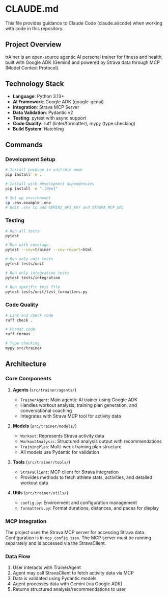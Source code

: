 # CLAUDE.md

This file provides guidance to Claude Code (claude.ai/code) when working with code in this repository.

## Project Overview

trAIner is an open-source agentic AI personal trainer for fitness and health, built with Google ADK (Gemini) and powered by Strava data through MCP (Model Context Protocol).

## Technology Stack

- **Language**: Python 3.13+
- **AI Framework**: Google ADK (google-genai)
- **Integration**: Strava MCP Server
- **Data Validation**: Pydantic v2
- **Testing**: pytest with async support
- **Code Quality**: ruff (linter/formatter), mypy (type checking)
- **Build System**: Hatchling

## Commands

### Development Setup
```bash
# Install package in editable mode
pip install -e .

# Install with development dependencies
pip install -e ".[dev]"

# Set up environment
cp .env.example .env
# Edit .env to add GEMINI_API_KEY and STRAVA_MCP_URL
```

### Testing
```bash
# Run all tests
pytest

# Run with coverage
pytest --cov=trainer --cov-report=html

# Run only unit tests
pytest tests/unit

# Run only integration tests
pytest tests/integration

# Run specific test file
pytest tests/unit/test_formatters.py
```

### Code Quality
```bash
# Lint and check code
ruff check .

# Format code
ruff format .

# Type checking
mypy src/trainer
```

## Architecture

### Core Components

1. **Agents** (`src/trainer/agents/`)
   - `TrainerAgent`: Main agentic AI trainer using Google ADK
   - Handles workout analysis, training plan generation, and conversational coaching
   - Integrates with Strava MCP tool for activity data

2. **Models** (`src/trainer/models/`)
   - `Workout`: Represents Strava activity data
   - `WorkoutAnalysis`: Structured analysis output with recommendations
   - `TrainingPlan`: Multi-week training plan structure
   - All models use Pydantic for validation

3. **Tools** (`src/trainer/tools/`)
   - `StravaClient`: MCP client for Strava integration
   - Provides methods to fetch athlete stats, activities, and detailed workout data

4. **Utils** (`src/trainer/utils/`)
   - `config.py`: Environment and configuration management
   - `formatters.py`: Format durations, distances, and paces for display

### MCP Integration

The project uses the Strava MCP server for accessing Strava data. Configuration is in `mcp_config.json`. The MCP server must be running separately and is accessed via the StravaClient.

### Data Flow

1. User interacts with TrainerAgent
2. Agent may call StravaClient to fetch activity data via MCP
3. Data is validated using Pydantic models
4. Agent processes data with Gemini (via Google ADK)
5. Returns structured analysis/recommendations to user
